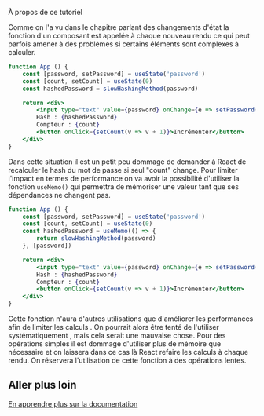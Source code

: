 À propos de ce tutoriel

Comme on l'a vu dans le chapitre parlant des changements d'état la fonction d'un composant est appelée à chaque nouveau rendu ce qui peut parfois amener à des problèmes si certains éléments sont complexes à calculer.

```jsx
function App () {
    const [password, setPassword] = useState('password')
    const [count, setCount] = useState(0)
    const hashedPassword = slowHashingMethod(password)

    return <div>
        <input type="text" value={password} onChange={e => setPassword(e.target.value)}/>
        Hash : {hashedPassword}
        Compteur : {count}
        <button onClick={setCount(v => v + 1)}>Incrémenter</button>
    </div>
}
```

Dans cette situation il est un petit peu dommage de demander à React de recalculer le hash du mot de passe si seul "count" change. Pour limiter l'impact en termes de performance on va avoir la possibilité d'utiliser la fonction `useMemo()` qui permettra de mémoriser une valeur tant que ses dépendances ne changent pas.

```jsx
function App () {
    const [password, setPassword] = useState('password')
    const [count, setCount] = useState(0)
    const hashedPassword = useMemo(() => {
        return slowHashingMethod(password)
    }, [password])

    return <div>
        <input type="text" value={password} onChange={e => setPassword(e.target.value)}/>
        Hash : {hashedPassword}
        Compteur : {count}
        <button onClick={setCount(v => v + 1)}>Incrémenter</button>
    </div>
}
```

Cette fonction n'aura d'autres utilisations que d'améliorer les performances afin de limiter les calculs . On pourrait alors être tenté de l'utiliser systématiquement , mais cela serait une mauvaise chose. Pour des opérations simples il est dommage d'utiliser plus de mémoire que nécessaire et on laissera dans ce cas là React refaire les calculs à chaque rendu. On réservera l'utilisation de cette fonction à des opérations lentes.

## Aller plus loin

[En apprendre plus sur la documentation](https://fr.react.dev/reference/react/useMemo)